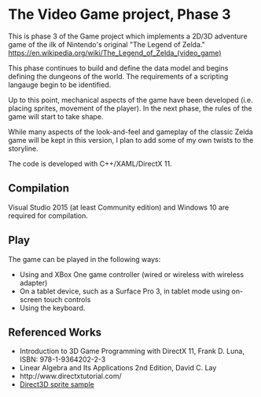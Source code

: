 # The Video Game project, Phase 3
This is phase 3 of the Game project which implements a 2D/3D adventure game of the ilk of Nintendo's original "The Legend of Zelda." https://en.wikipedia.org/wiki/The_Legend_of_Zelda_(video_game)

This phase continues to build and define the data model and begins defining the dungeons of the world. The requirements of a scripting langauge begin to be identified. 
 
Up to this point, mechanical aspects of the game have been developed (i.e. placing sprites, movement of the player).  In the next phase, the rules of the game will start to take shape.

While many aspects of the look-and-feel and gameplay of the classic Zelda game will be kept in this version, I plan to add some of my own twists to the storyline.

The code is developed with C++/XAML/DirectX 11.



Compilation
-----------------------------------
Visual Studio 2015 (at least Community edition) and Windows 10 are required for compilation. 


Play
-----------------------------------
The game can be played in the following ways:
<ul>
    <li>Using and XBox One game controller (wired or wireless with wireless adapter)</li>
    <li>On a tablet device, such as a Surface Pro 3, in tablet mode using on-screen touch controls</li>
    <li>Using the keyboard.</li>
</ul>


Referenced Works
-----------------------------------
<ul>
    <li>Introduction to 3D Game Programming with DirectX 11, Frank D. Luna, ISBN: 978-1-9364202-2-3</li>
    <li>Linear Algebra and Its Applications 2nd Edition, David C. Lay</li>
    <li>http://www.directxtutorial.com/</li>
    <li><a href="https://code.msdn.microsoft.com/windowsapps/Direct3D-sprite-sample-97ae6262#content">Direct3D sprite sample</a></li>
</ul>

